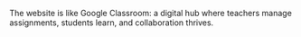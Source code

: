 The website is like Google Classroom: a digital hub where teachers manage assignments, students learn, and collaboration thrives.

